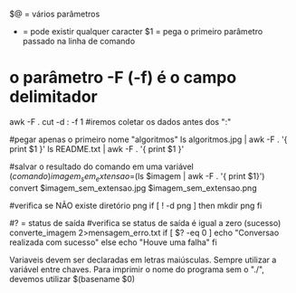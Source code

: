 $@ = vários parâmetros
* = pode existir qualquer caracter
$1 = pega o primeiro parâmetro passado na linha de comando


# o parâmetro -F (-f) é o campo delimitador
awk -F .
cut -d : -f 1 #iremos coletar os dados antes dos ":"

#pegar apenas o primeiro nome "algoritmos"
ls algoritmos.jpg | awk -F . '{ print $1 }'
ls README.txt | awk -F . '{ print $1 }'

#salvar o resultado do comando em uma variável
$(comando)
imagem_sem_extensao=$(ls $imagem | awk -F . '{ print $1}')
convert $imagem_sem_extensao.jpg $imagem_sem_extensao.png

#verifica se NÃO existe diretório png
if [ ! -d png ]
then
 mkdir png
fi

#? = status de saída
#verifica se status de saída é igual a zero (sucesso)
converte_imagem 2>mensagem_erro.txt
if [ $? -eq 0 ]
 echo "Conversao realizada com sucesso"
else
 echo "Houve uma falha"
fi


Variaveis devem ser declaradas em letras maiúsculas.
Sempre utilizar a variável entre chaves.
Para imprimir o nome do programa sem o "./", devemos utilizar $(basename $0)